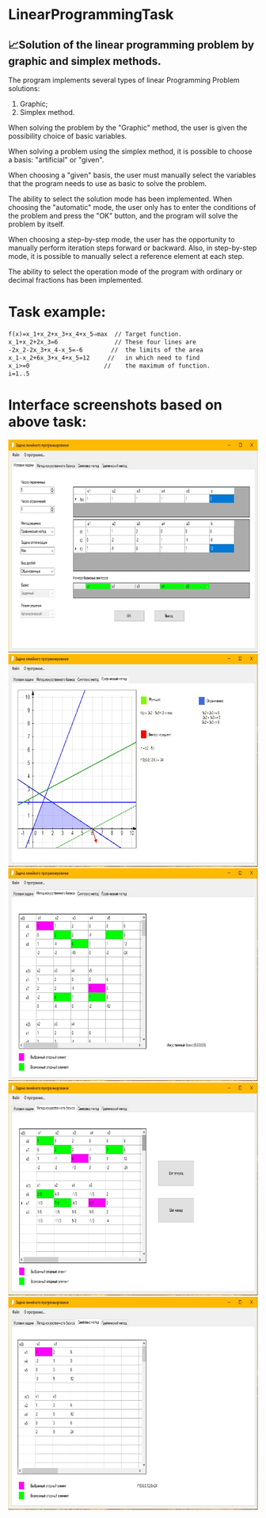 # LinearProgrammingTask
📈Solution of the linear programming problem by graphic and simplex methods.
---
The program implements several types of linear Programming Problem solutions:
1. Graphic;
2. Simplex method.

When solving the problem by the "Graphic" method, the user is given the possibility choice of basic variables.

When solving a problem using the simplex method, it is possible to choose a basis: "artificial" or "given".

When choosing a "given" basis, the user must manually select the variables that the program needs to use as basic to solve the problem.

The ability to select the solution mode has been implemented.
When choosing the "automatic" mode, the user only has to enter the conditions of the problem and press the "OK" button, and the program will solve the problem by itself.

When choosing a step-by-step mode, the user has the opportunity to manually perform iteration steps forward or backward.
Also, in step-by-step mode, it is possible to manually select a reference element at each step.

The ability to select the operation mode of the program with ordinary or decimal fractions has been implemented.


# Task example:
```
f(x)=x_1+x_2+x_3+x_4+x_5⇒max  // Target function.
x_1+x_2+2x_3=6                // These four lines are 
-2x_2-2x_3+x_4-x_5=-6        //  the limits of the area
x_1-x_2+6x_3+x_4+x_5=12     //   in which need to find
x_i>=0                     //    the maximum of function.
i=1..5
```

# Interface screenshots based on above task:

<img src="https://github.com/Andrew-Garanin/LinearProgrammingTask/blob/master/screenshots/Screenshot_1.jpg" width="700" height="430"/>
<img src="https://github.com/Andrew-Garanin/LinearProgrammingTask/blob/master/screenshots/Screenshot_2.jpg" width="700" height="430"/>
<img src="https://github.com/Andrew-Garanin/LinearProgrammingTask/blob/master/screenshots/Screenshot_3.jpg" width="700" height="430"/>
<img src="https://github.com/Andrew-Garanin/LinearProgrammingTask/blob/master/screenshots/Screenshot_4.jpg" width="700" height="430"/>
<img src="https://github.com/Andrew-Garanin/LinearProgrammingTask/blob/master/screenshots/Screenshot_5.jpg" width="700" height="430"/>

